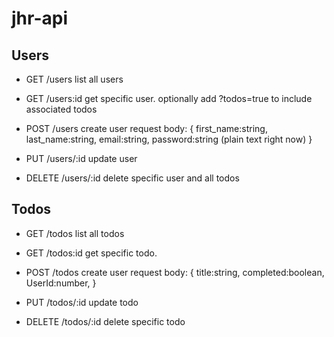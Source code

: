 # jhr-api

Users
---

* GET /users 
  list all users
  
* GET /users:id
  get specific user.
  optionally add ?todos=true to include associated todos
  
* POST /users
  create user
  request body: {
    first_name:string,
    last_name:string,
    email:string,
    password:string (plain text right now)
  }
  
* PUT /users/:id
  update user
  
* DELETE /users/:id
  delete specific user and all todos
  
Todos
---

* GET /todos 
  list all todos
  
* GET /todos:id
  get specific todo.
  
* POST /todos
  create user
  request body: {
    title:string,
    completed:boolean,
    UserId:number,
  }
  
* PUT /todos/:id
  update todo
  
* DELETE /todos/:id
  delete specific todo
